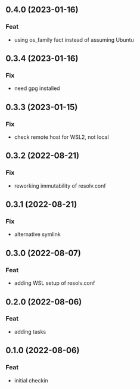 ## 0.4.0 (2023-01-16)

### Feat

- using os_family fact instead of assuming Ubuntu

## 0.3.4 (2023-01-16)

### Fix

- need gpg installed

## 0.3.3 (2023-01-15)

### Fix

- check remote host for WSL2, not local

## 0.3.2 (2022-08-21)

### Fix

- reworking immutability of resolv.conf

## 0.3.1 (2022-08-21)

### Fix

- alternative symlink

## 0.3.0 (2022-08-07)

### Feat

- adding WSL setup of resolv.conf

## 0.2.0 (2022-08-06)

### Feat

- adding tasks

## 0.1.0 (2022-08-06)

### Feat

- initial checkin
